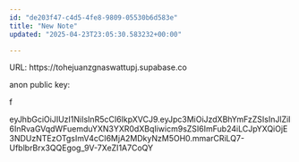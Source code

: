 ```yaml
---
id: "de203f47-c4d5-4fe8-9809-05530b6d583e"
title: "New Note"
updated: "2025-04-23T23:05:30.583232+00:00"

---
```

<p>URL: https://tohejuanzgnaswattupj.supabase.co</p><p></p><p>anon public key:</p><p>f</p><p>eyJhbGciOiJIUzI1NiIsInR5cCI6IkpXVCJ9.eyJpc3MiOiJzdXBhYmFzZSIsInJlZiI6InRvaGVqdWFuemduYXN3YXR0dXBqIiwicm9sZSI6ImFub24iLCJpYXQiOjE3NDUzNTEzOTgsImV4cCI6MjA2MDkyNzM5OH0.mmarCRiLQ7-UfblbrBrx3QQEgog_9V-7XeZI1A7CoQY</p><p></p><p></p><p></p>